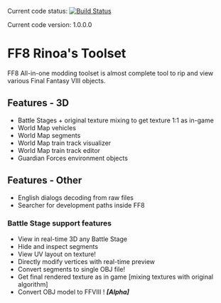 Current code status: [![Build Status](https://travis-ci.org/MaKiPL/FF8-Rinoa-s-Toolset.svg?branch=master)](https://travis-ci.org/MaKiPL/FF8-Rinoa-s-Toolset)

Current code version: 1.0.0.0

# FF8 Rinoa's Toolset
FF8 All-in-one modding toolset is almost complete tool to rip and view various Final Fantasy VIII objects.
## Features - 3D
* Battle Stages + original texture mixing to get texture 1:1 as in-game
* World Map vehicles
* World Map segments
* World Map train track visualizer
* World Map train track editor
* Guardian Forces environment objects 

## Features - Other
* English dialogs decoding from raw files
* Searcher for development paths inside FF8

### Battle Stage support features
* View in real-time 3D any Battle Stage
* Hide and inspect segments
* View UV layout on texture!
* Directly modify vertices with real-time preview
* Convert segments to single OBJ file!
* Get final rendered texture as in game [mixing textures with original algorithm]
* Convert OBJ model to FFVIII ! ***[Alpha]***

